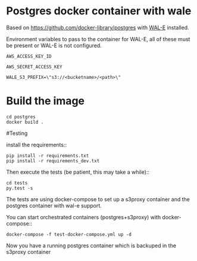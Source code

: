 # Postgres docker container with wale

Based on https://github.com/docker-library/postgres with [WAL-E](https://github.com/wal-e/wal-e) installed.

Environment variables to pass to the container for WAL-E, all of these must be present or WAL-E is not configured.

`AWS_ACCESS_KEY_ID`

`AWS_SECRET_ACCESS_KEY`

`WALE_S3_PREFIX=\"s3://<bucketname>/<path>\"`

# Build the image

    cd postgres
    docker build .

#Testing

install the requirements::
    
    pip install -r requirements.txt
    pip install -r requirements_dev.txt

Then execute the tests (be patient, this may take a while)::

    cd tests
    py.test -s
    
The tests are using docker-compose to set up a s3proxy container and the postgres container with wal-e support.

You can start orchestrated containers (postgres+s3proxy) with docker-compose::
 
    docker-compose -f test-docker-compose.yml up -d
    
Now you have a running postgres container which is backuped in the s3proxy container